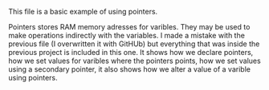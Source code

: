 This file is a basic example of using pointers.


Pointers stores RAM memory adresses for varibles. They may be used to make operations indirectly with the variables.
I made a mistake with the previous file (I overwritten it with GitHUb) but everything that was inside the previous project is included in this one.
It shows how we declare pointers, how we set values for varibles where the pointers points, how we set values using a secondary pointer,
it also shows how we alter a value of a varible using pointers.
